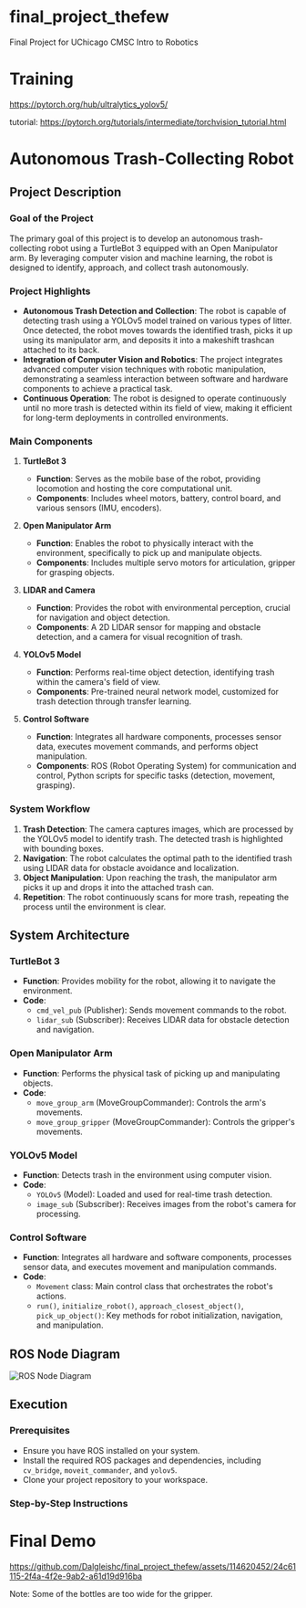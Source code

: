 # final_project_thefew
Final Project for UChicago CMSC Intro to Robotics

# Training 
https://pytorch.org/hub/ultralytics_yolov5/

tutorial: https://pytorch.org/tutorials/intermediate/torchvision_tutorial.html

# Autonomous Trash-Collecting Robot

## Project Description

### Goal of the Project

The primary goal of this project is to develop an autonomous trash-collecting robot using a TurtleBot 3 equipped with an Open Manipulator arm. By leveraging computer vision and machine learning, the robot is designed to identify, approach, and collect trash autonomously.

### Project Highlights

- **Autonomous Trash Detection and Collection**: The robot is capable of detecting trash using a YOLOv5 model trained on various types of litter. Once detected, the robot moves towards the identified trash, picks it up using its manipulator arm, and deposits it into a makeshift trashcan attached to its back.
- **Integration of Computer Vision and Robotics**: The project integrates advanced computer vision techniques with robotic manipulation, demonstrating a seamless interaction between software and hardware components to achieve a practical task.
- **Continuous Operation**: The robot is designed to operate continuously until no more trash is detected within its field of view, making it efficient for long-term deployments in controlled environments.

### Main Components

1. **TurtleBot 3**
   - **Function**: Serves as the mobile base of the robot, providing locomotion and hosting the core computational unit.
   - **Components**: Includes wheel motors, battery, control board, and various sensors (IMU, encoders).

2. **Open Manipulator Arm**
   - **Function**: Enables the robot to physically interact with the environment, specifically to pick up and manipulate objects.
   - **Components**: Includes multiple servo motors for articulation, gripper for grasping objects.

3. **LIDAR and Camera**
   - **Function**: Provides the robot with environmental perception, crucial for navigation and object detection.
   - **Components**: A 2D LIDAR sensor for mapping and obstacle detection, and a camera for visual recognition of trash.

4. **YOLOv5 Model**
   - **Function**: Performs real-time object detection, identifying trash within the camera's field of view.
   - **Components**: Pre-trained neural network model, customized for trash detection through transfer learning.

5. **Control Software**
   - **Function**: Integrates all hardware components, processes sensor data, executes movement commands, and performs object manipulation.
   - **Components**: ROS (Robot Operating System) for communication and control, Python scripts for specific tasks (detection, movement, grasping).

### System Workflow

1. **Trash Detection**: The camera captures images, which are processed by the YOLOv5 model to identify trash. The detected trash is highlighted with bounding boxes.
2. **Navigation**: The robot calculates the optimal path to the identified trash using LIDAR data for obstacle avoidance and localization.
3. **Object Manipulation**: Upon reaching the trash, the manipulator arm picks it up and drops it into the attached trash can.
4. **Repetition**: The robot continuously scans for more trash, repeating the process until the environment is clear.

## System Architecture

### TurtleBot 3
- **Function**: Provides mobility for the robot, allowing it to navigate the environment.
- **Code**:
  - `cmd_vel_pub` (Publisher): Sends movement commands to the robot.
  - `lidar_sub` (Subscriber): Receives LIDAR data for obstacle detection and navigation.

### Open Manipulator Arm
- **Function**: Performs the physical task of picking up and manipulating objects.
- **Code**:
  - `move_group_arm` (MoveGroupCommander): Controls the arm's movements.
  - `move_group_gripper` (MoveGroupCommander): Controls the gripper's movements.

### YOLOv5 Model
- **Function**: Detects trash in the environment using computer vision.
- **Code**:
  - `YOLOv5` (Model): Loaded and used for real-time trash detection.
  - `image_sub` (Subscriber): Receives images from the robot's camera for processing.

### Control Software
- **Function**: Integrates all hardware and software components, processes sensor data, and executes movement and manipulation commands.
- **Code**:
  - `Movement` class: Main control class that orchestrates the robot's actions.
  - `run()`, `initialize_robot()`, `approach_closest_object()`, `pick_up_object()`: Key methods for robot initialization, navigation, and manipulation.

## ROS Node Diagram

![ROS Node Diagram](path_to_your_diagram.png)

## Execution

### Prerequisites
- Ensure you have ROS installed on your system.
- Install the required ROS packages and dependencies, including `cv_bridge`, `moveit_commander`, and `yolov5`.
- Clone your project repository to your workspace.

### Step-by-Step Instructions



# Final Demo

https://github.com/Dalgleishc/final_project_thefew/assets/114620452/24c61115-2f4a-4f2e-9ab2-a61d19d916ba

Note: Some of the bottles are too wide for the gripper. 
